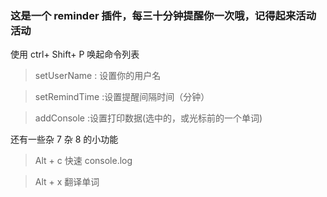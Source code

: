 ### 这是一个 reminder 插件，每三十分钟提醒你一次哦，记得起来活动活动

使用 ctrl+ Shift+ P 唤起命令列表

> setUserName : 设置你的用户名

> setRemindTime :设置提醒间隔时间（分钟）

> addConsole :设置打印数据(选中的，或光标前的一个单词)

还有一些杂 7 杂 8 的小功能

> Alt + c 快速 console.log

> Alt + x 翻译单词
